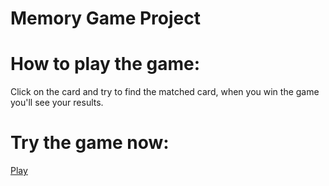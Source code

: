 # Memory Game Project

# How to play the game:
Click on the card and try to find the matched card, when you win the game you'll see your results.

# Try the game now:
[Play](#https://bakrali.github.io/memory-game)
